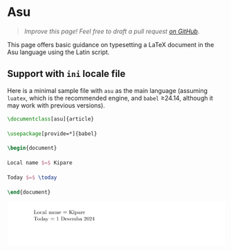# Asu

<blockquote>
  <p><em>Improve this page! Feel free to draft a pull request <a href="https://github.com/latex3/babel/tree/docs/docs">on GitHub</a></em>.</p>
</blockquote>

This page offers basic guidance on typesetting a LaTeX document in the
Asu language using the Latin script.

## Support with `ini` locale file

Here is a minimal sample file with `asu` as the main language
(assuming `luatex`, which is the recommended engine, and `babel` ≥24.14,
although it may work with previous versions).

```tex
\documentclass[asu]{article}

\usepackage[provide=*]{babel}

\begin{document}

Local name $=$ Kipare

Today $=$ \today

\end{document}
```

![](../media/locale-asu.png)